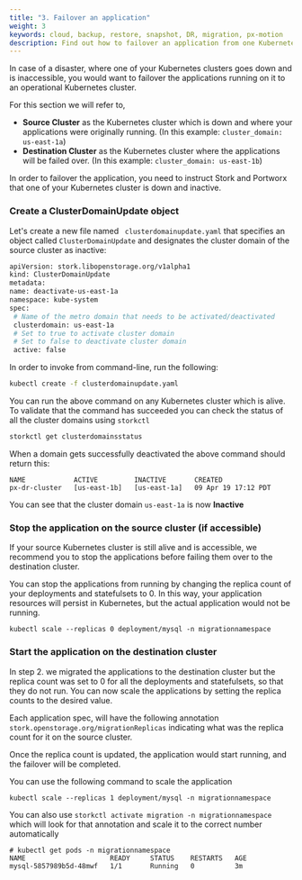 ```yaml
---
title: "3. Failover an application"
weight: 3
keywords: cloud, backup, restore, snapshot, DR, migration, px-motion
description: Find out how to failover an application from one Kubernetes cluster to another.
---
```


In case of a disaster, where one of your Kubernetes clusters goes down and is inaccessible, you would want to failover the applications running on it to an operational Kubernetes cluster. 

For this section we will refer to,

* **Source Cluster** as the Kubernetes cluster which is down and where your applications were originally running. (In this example: `cluster_domain: us-east-1a`)
* **Destination Cluster** as the Kubernetes cluster where the applications will be failed over. (In this example: `cluster_domain: us-east-1b`)

In order to failover the application, you need to instruct Stork and Portworx that one of your Kubernetes cluster is down and inactive. 

### Create a ClusterDomainUpdate object

Let's create a new file named ` clusterdomainupdate.yaml` that specifies an object called `ClusterDomainUpdate` and designates the cluster domain of the source cluster as inactive:

 ```bash
apiVersion: stork.libopenstorage.org/v1alpha1
kind: ClusterDomainUpdate
metadata:
 name: deactivate-us-east-1a
 namespace: kube-system
spec:
  # Name of the metro domain that needs to be activated/deactivated
  clusterdomain: us-east-1a
  # Set to true to activate cluster domain
  # Set to false to deactivate cluster domain
  active: false
 ```

In order to invoke from command-line, run the following:

```bash
kubectl create -f clusterdomainupdate.yaml
```

You can run the above command on any Kubernetes cluster which is alive. To validate that the command has succeeded you can check the status of all the cluster domains using `storkctl`

```bash
storkctl get clusterdomainsstatus
```

When a domain gets successfully deactivated the above command should return this:

```
NAME            ACTIVE         INACTIVE       CREATED
px-dr-cluster   [us-east-1b]   [us-east-1a]   09 Apr 19 17:12 PDT
```

You can see that the cluster domain `us-east-1a` is now **Inactive**

### Stop the application on the source cluster (if accessible)

If your source Kubernetes cluster is still alive and is accessible, we recommend you to stop the applications before failing them over to the destination cluster.

You can stop the applications from running by changing the replica count of your deployments and statefulsets to 0. In this way, your application resources will persist
in Kubernetes, but the actual application would not be running.

```text
kubectl scale --replicas 0 deployment/mysql -n migrationnamespace
```

### Start the application on the destination cluster

In step 2. we migrated the applications to the destination cluster but the replica count was set to 0 for all the deployments and statefulsets, so that they do not run.
You can now scale the applications by setting the replica counts to the desired value. 

Each application spec, will have the following annotation `stork.openstorage.org/migrationReplicas` indicating what was the replica count for it on the source cluster.

Once the replica count is updated, the application would start running, and the failover will be completed.

You can use the following command to scale the application

```text
kubectl scale --replicas 1 deployment/mysql -n migrationnamespace
```

You can also use `storkctl activate migration -n migrationnamespace` which will look for that annotation and scale it to the correct number automatically


```
# kubectl get pods -n migrationnamespace
NAME                     READY     STATUS    RESTARTS   AGE
mysql-5857989b5d-48mwf   1/1       Running   0          3m
```
